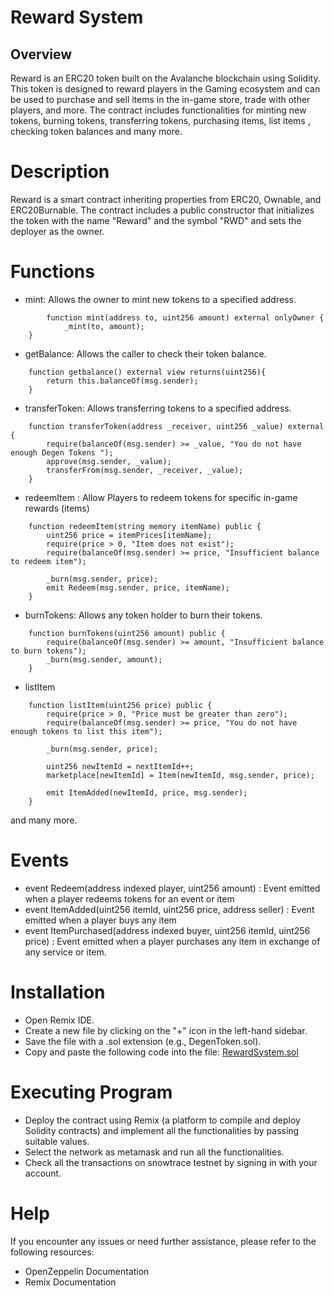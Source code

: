 # Reward System
## Overview
Reward is an ERC20 token built on the Avalanche blockchain using Solidity. This token is designed to reward players in the  Gaming ecosystem and can be used to purchase and sell items in the in-game store, trade with other players, and more. The contract includes functionalities for minting new tokens, burning tokens, transferring tokens, purchasing items, list items , checking token balances and many more.

# Description
Reward is a smart contract inheriting properties from ERC20, Ownable, and ERC20Burnable. The contract includes a public constructor that initializes the token with the name "Reward" and the symbol "RWD" and sets the deployer as the owner.

# Functions

* mint: Allows the owner to mint new tokens to a specified address.
```
        function mint(address to, uint256 amount) external onlyOwner {
            _mint(to, amount);
    }
```
* getBalance: Allows the caller to check their token balance.
```
    function getbalance() external view returns(uint256){
        return this.balanceOf(msg.sender);
    }
```
* transferToken: Allows transferring tokens to a specified address.
```
    function transferToken(address _receiver, uint256 _value) external {
        require(balanceOf(msg.sender) >= _value, "You do not have enough Degen Tokens ");
        approve(msg.sender, _value);
        transferFrom(msg.sender, _receiver, _value);
    }
```
* redeemItem : Allow Players to redeem tokens for specific in-game rewards (items)
```
    function redeemItem(string memory itemName) public {
        uint256 price = itemPrices[itemName];
        require(price > 0, "Item does not exist");
        require(balanceOf(msg.sender) >= price, "Insufficient balance to redeem item");

        _burn(msg.sender, price);
        emit Redeem(msg.sender, price, itemName);
    }
```  
* burnTokens: Allows any token holder to burn their tokens.
```
    function burnTokens(uint256 amount) public {
        require(balanceOf(msg.sender) >= amount, "Insufficient balance to burn tokens");
        _burn(msg.sender, amount);
    }
```
* listItem
```
    function listItem(uint256 price) public {
        require(price > 0, "Price must be greater than zero");
        require(balanceOf(msg.sender) >= price, "You do not have enough tokens to list this item");

        _burn(msg.sender, price);

        uint256 newItemId = nextItemId++;
        marketplace[newItemId] = Item(newItemId, msg.sender, price);

        emit ItemAdded(newItemId, price, msg.sender);
    }
```
and many more.


# Events
* event Redeem(address indexed player, uint256 amount) : Event emitted when a player redeems tokens for an event or item
* event ItemAdded(uint256 itemId, uint256 price, address seller) : Event emitted when a player buys any item 
* event ItemPurchased(address indexed buyer, uint256 itemId, uint256 price) : Event emitted when a player purchases any item in exchange of any service or item.


# Installation
* Open Remix IDE.
* Create a new file by clicking on the "+" icon in the left-hand sidebar.
* Save the file with a .sol extension (e.g., DegenToken.sol).
* Copy and paste the following code into the file:
[RewardSystem.sol](RewardSystem.sol)

# Executing Program
* Deploy the contract using Remix (a platform to compile and deploy Solidity contracts) and implement all the functionalities by passing suitable values.
* Select the network as metamask and run all the functionalities.
* Check all the transactions on snowtrace testnet by signing in with your account.



# Help
If you encounter any issues or need further assistance, please refer to the following resources:

* OpenZeppelin Documentation
* Remix Documentation
